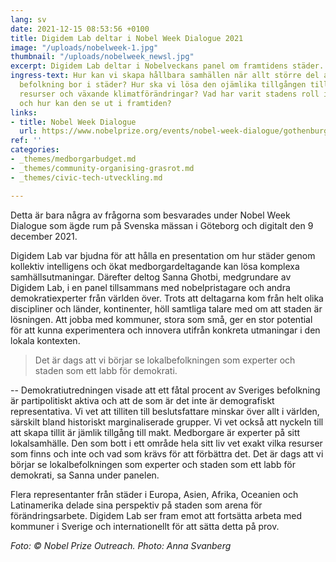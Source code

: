 ```yaml
---
lang: sv
date: 2021-12-15 08:53:56 +0100
title: Digidem Lab deltar i Nobel Week Dialogue 2021
image: "/uploads/nobelweek-1.jpg"
thumbnail: "/uploads/nobelweek_newsl.jpg"
excerpt: Digidem Lab deltar i Nobelveckans panel om framtidens städer.
ingress-text: Hur kan vi skapa hållbara samhällen när allt större del av världens
  befolkning bor i städer? Hur ska vi lösa den ojämlika tillgången till samhällets
  resurser och växande klimatförändringar? Vad har varit stadens roll i historien
  och hur kan den se ut i framtiden?
links:
- title: Nobel Week Dialogue
  url: https://www.nobelprize.org/events/nobel-week-dialogue/gothenburg-2021/
ref: ''
categories:
- _themes/medborgarbudget.md
- _themes/community-organising-grasrot.md
- _themes/civic-tech-utveckling.md

---
```

Detta är bara några av frågorna som besvarades under Nobel Week Dialogue som ägde rum på Svenska mässan i Göteborg och digitalt den 9 december 2021.

Digidem Lab var bjudna för att hålla en presentation om hur städer genom kollektiv intelligens och ökat medborgardeltagande kan lösa komplexa samhällsutmaningar. Därefter deltog Sanna Ghotbi, medgrundare av Digidem Lab, i en panel tillsammans med nobelpristagare och andra demokratiexperter från världen över. Trots att deltagarna kom från helt olika discipliner och länder, kontinenter, höll samtliga talare med om att staden är lösningen. Att jobba med kommuner, stora som små, ger en stor potential för att kunna experimentera och innovera utifrån konkreta utmaningar i den lokala kontexten.

> Det är dags att vi börjar se lokalbefolkningen som experter och staden som ett labb för demokrati.

-- Demokratiutredningen visade att ett fåtal procent av Sveriges befolkning är partipolitiskt aktiva och att de som är det inte är demografiskt representativa. Vi vet att tilliten till beslutsfattare minskar över allt i världen, särskilt bland historiskt marginaliserade grupper. Vi vet också att nyckeln till att skapa tillit är jämlik tillgång till makt. Medborgare är experter på sitt lokalsamhälle. Den som bott i ett område hela sitt liv vet exakt vilka resurser som finns och inte och vad som krävs för att förbättra det. Det är dags att vi börjar se lokalbefolkningen som experter och staden som ett labb för demokrati, sa Sanna under panelen.

Flera representanter från städer i Europa, Asien, Afrika, Oceanien och Latinamerika delade sina perspektiv på staden som arena för förändringsarbete. Digidem Lab ser fram emot att fortsätta arbeta med kommuner i Sverige och internationellt för att sätta detta på prov.

_Foto: © Nobel Prize Outreach. Photo: Anna Svanberg_
